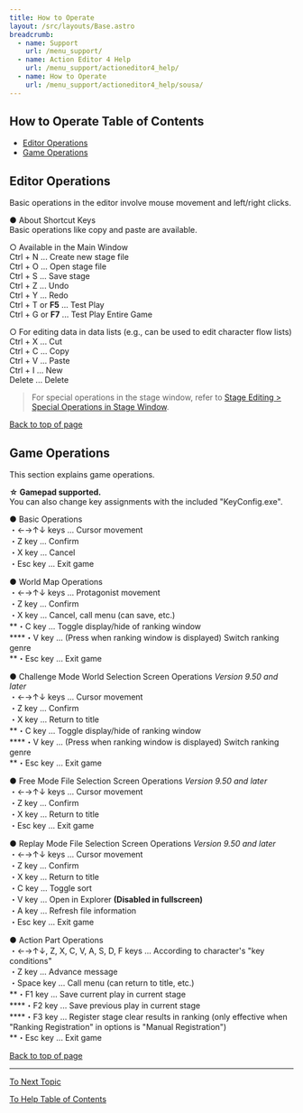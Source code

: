 ```yaml
---
title: How to Operate
layout: /src/layouts/Base.astro
breadcrumb:
  - name: Support
    url: /menu_support/
  - name: Action Editor 4 Help
    url: /menu_support/actioneditor4_help/
  - name: How to Operate
    url: /menu_support/actioneditor4_help/sousa/
---
```


<a name="TOP"></a>

## How to Operate Table of Contents

- [Editor Operations](#EDITOR)
- [Game Operations](#GAME)

<a name="EDITOR"></a>

## Editor Operations

Basic operations in the editor involve mouse movement and left/right clicks.  
  
● About Shortcut Keys  
Basic operations like copy and paste are available.  
  
○ Available in the Main Window  
Ctrl + N ... Create new stage file  
Ctrl + O ... Open stage file  
Ctrl + S ... Save stage  
Ctrl + Z ... Undo  
Ctrl + Y ... Redo  
Ctrl + T or **F5** ... Test Play  
Ctrl + G or **F7** ... Test Play Entire Game  
  
○ For editing data in data lists (e.g., can be used to edit character flow lists)  
Ctrl + X ... Cut  
Ctrl + C ... Copy  
Ctrl + V ... Paste  
Ctrl + I ... New  
Delete ... Delete  
  
> For special operations in the stage window, refer to [Stage Editing > Special Operations in Stage Window](/en/menu_support/actioneditor4_help/stage/#TOKUSYUSOUSA).  

[Back to top of page](#TOP)

<a name="GAME"></a>

## Game Operations

This section explains game operations.  
  
**☆ Gamepad supported.**  
You can also change key assignments with the included "KeyConfig.exe".  
  
● Basic Operations  
・←→↑↓ keys ... Cursor movement  
・Z key ... Confirm  
・X key ... Cancel  
・Esc key ... Exit game  
  
● World Map Operations  
・←→↑↓ keys ... Protagonist movement  
・Z key ... Confirm  
・X key ... Cancel, call menu (can save, etc.)  
**・C key ... Toggle display/hide of ranking window  
****・V key ... (Press when ranking window is displayed) Switch ranking genre  
**・Esc key ... Exit game  
  
● Challenge Mode World Selection Screen Operations *Version 9.50 and later*  
・←→↑↓ keys ... Cursor movement  
・Z key ... Confirm  
・X key ... Return to title  
**・C key ... Toggle display/hide of ranking window  
****・V key ... (Press when ranking window is displayed) Switch ranking genre  
**・Esc key ... Exit game  
  
● Free Mode File Selection Screen Operations *Version 9.50 and later*  
・←→↑↓ keys ... Cursor movement  
・Z key ... Confirm  
・X key ... Return to title  
・Esc key ... Exit game  
  
● Replay Mode File Selection Screen Operations *Version 9.50 and later*  
・←→↑↓ keys ... Cursor movement  
・Z key ... Confirm  
・X key ... Return to title  
・C key ... Toggle sort  
・V key ... Open in Explorer **(Disabled in fullscreen)**  
・A key ... Refresh file information  
・Esc key ... Exit game  
  
● Action Part Operations  
・←→↑↓, Z, X, C, V, A, S, D, F keys ... According to character's "key conditions"  
・Z key ... Advance message  
・Space key ... Call menu (can return to title, etc.)  
**・F1 key ... Save current play in current stage  
****・F2 key ... Save previous play in current stage  
****・F3 key ... Register stage clear results in ranking (only effective when "Ranking Registration" in options is "Manual Registration")  
**・Esc key ... Exit game  

[Back to top of page](#TOP)

---

  

[To Next Topic](/en/menu_support/actioneditor4_help/gamemode/)

[To Help Table of Contents](/en/menu_support/actioneditor4_help/)